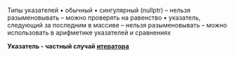 Типы указателей 
• обычный 
• сингулярный (nullptr) – нельзя разыменовывать – можно проверять на равенство 
• указатель, следующий за последним в массиве – нельзя разыменовывать – можно использовать в арифметике указателей и сравнениях

**Указатель - частный случай [итератора](итераторы%20(основные%20понятия,%20использование))**